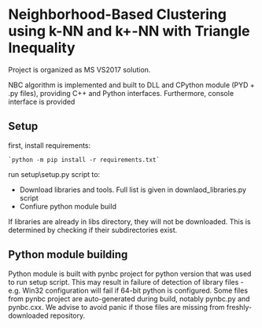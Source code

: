 # Neighborhood-Based Clustering using k-NN and k+-NN with Triangle Inequality

Project is organized as MS VS2017 solution.

NBC algorithm is implemented and built to DLL and CPython module (PYD + .py files), providing C++ and Python interfaces.
Furthermore, console interface is provided

## Setup

first, install requirements:

	`python -m pip install -r requirements.txt`

run setup\setup.py script to:

- Download libraries and tools. Full list is given in downlaod_libraries.py script
- Confiure python module build

If libraries are already in libs directory, they will not be downloaded. This is determined by checking if their subdirectories exist.

## Python module building

Python module is built with pynbc project for python version that was used to run setup script. This may result in failure of detection of library files - e.g. Win32 configuration will fail if 64-bit python is configured.
Some files from pynbc project are auto-generated during build, notably pynbc.py and pynbc.cxx. We advise to avoid panic if those files are missing from freshly-downloaded repository.
